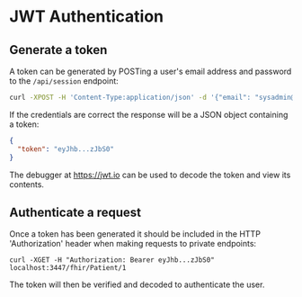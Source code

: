 # JWT Authentication

## Generate a token

A token can be generated by POSTing a user's email address and password to the `/api/session` endpoint:

```bash
curl -XPOST -H 'Content-Type:application/json' -d '{"email": "sysadmin@jembi.org", "password": "sysadmin"}' localhost:3447/api/session
```

If the credentials are correct the response will be a JSON object containing a token:

```json
{
  "token": "eyJhb...zJbS0"
}
```

The debugger at https://jwt.io can be used to decode the token and view its contents.

## Authenticate a request

Once a token has been generated it should be included in the HTTP 'Authorization' header when making requests to private endpoints:

```
curl -XGET -H "Authorization: Bearer eyJhb...zJbS0" localhost:3447/fhir/Patient/1 
```

The token will then be verified and decoded to authenticate the user.
